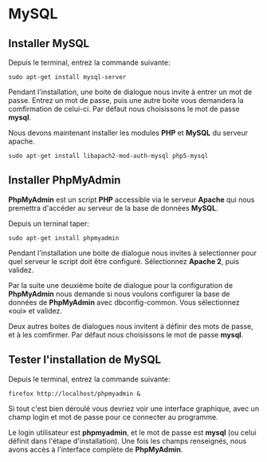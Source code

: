 # MySQL

## Installer MySQL

Depuis le terminal, entrez la commande suivante:

    sudo apt-get install mysql-server

Pendant l'installation, une boite de dialogue nous invite à entrer un mot de passe.
Entrez un mot de passe, puis une autre boite vous demandera la comfirmation de celui-ci.
Par défaut nous choisissons le mot de passe **mysql**.

Nous devons maintenant installer les modules **PHP** et **MySQL** du serveur apache.

    sudo apt-get install libapach2-mod-auth-mysql php5-mysql

## Installer PhpMyAdmin

**PhpMyAdmin** est un script **PHP** accessible via le serveur **Apache** qui nous premettra d'accéder au serveur de la base de données **MySQL**.

Depuis un terninal taper:

    sudo apt-get install phpmyadmin

Pendant l'installation une boite de dialogue nous invites à selectionner pour quel serveur le script doit être configuré. Sélectionnez **Apache 2**, puis validez.

Par la suite une deuxième boite de dialogue pour la configuration de **PhpMyAdmin** nous demande si nous voulons configurer la base de données de **PhpMyAdmin** avec dbconfig-common.
Vous sélectionnez «oui» et validez.

Deux autres boites de dialogues nous invitent à définir des mots de passe, et à les comfirmer. Par défaut nous choisissons le mot de passe **mysql**.

## Tester l'installation de MySQL

Depuis le terminal, entrez la commande suivante:

    firefox http://localhost/phpmyadmin &

Si tout c'est bien déroulé vous devriez  voir une interface graphique, avec un champ login et mot de passe pour ce connecter au programme.

Le login utilisateur est **phpmyadmin**, et le mot de passe est **mysql** (ou celui définit dans l'étape d'installation). Une fois les champs renseignés, nous avons accès à l'interface complète de **PhpMyAdmin**.
